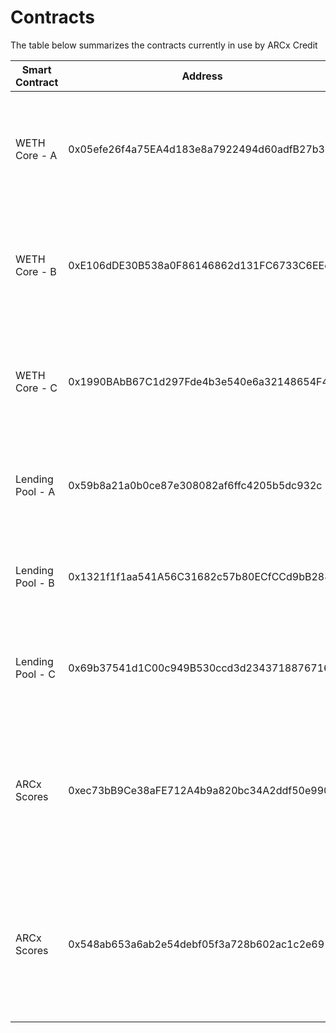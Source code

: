 # Contracts

The table below summarizes the contracts currently in use by ARCx Credit

| Smart Contract   | Address                                    | Chain    | Description                                                                                             |
| ---------------- | ------------------------------------------ | -------- | ------------------------------------------------------------------------------------------------------- |
| WETH Core - A    | 0x05efe26f4a75EA4d183e8a7922494d60adfB27b3 | Polygon  | Smart contracts with custody of WETH funds of borrowers of risk profile A.                              |
| WETH Core - B    | 0xE106dDE30B538a0F86146862d131FC6733C6EEe4 | Polygon  | Smart contracts with custody of WETH funds of borrowers of risk profile B.                              |
| WETH Core - C    | 0x1990BAbB67C1d297Fde4b3e540e6a32148654F44 | Polygon  | Smart contracts with custody of WETH funds of borrowers of risk profile C.                              |
| Lending Pool - A | 0x59b8a21a0b0ce87e308082af6ffc4205b5dc932c | Polygon  | Pool of stablecoins which are lent to borrowers of risk profile A.                                      |
| Lending Pool - B | 0x1321f1f1aa541A56C31682c57b80ECfCCd9bB288 | Polygon  | Pool of stablecoins which are lent to borrowers of risk profile B.                                      |
| Lending Pool - C | 0x69b37541d1C00c949B530ccd3d23437188767160 | Polygon  | Pool of stablecoins which are lent to borrowers of risk profile C.                                      |
| ARCx Scores      | 0xec73bB9Ce38aFE712A4b9a820bc34A2ddf50e990 | Polygon  | Contract responsible for validating scores on-chain. Used to verify credit scores amongst other scores. |
| ARCx Scores      | 0x548ab653a6ab2e54debf05f3a728b602ac1c2e69 | Ethereum | Contract responsible for validating scores on-chain. Used to verify credit scores amongst other scores. |

